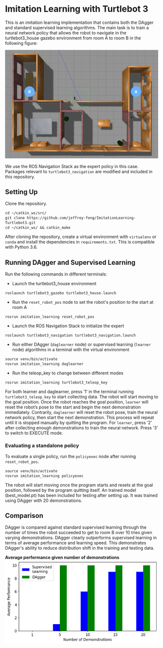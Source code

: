 # Imitation Learning with Turtlebot 3
This is an imitation learning implementation that contains both the DAgger and standard supervised learning algorithms. The main task is to train a neural network policy that allows the robot to navigate in the turtlebot3_house gazebo environment from room A to room B in the following figure:

![Image of environment](house.png)

We use the ROS Navigation Stack as the expert policy in this case. Packages relevant to `turtlebot3_navigation` are modified and included in this repository.

## Setting Up
Clone the repository.
```
cd ~/catkin_ws/src/
git clone https://github.com/jeffrey-fong/ImitationLearning-Turtlebot3.git
cd ~/catkin_ws/ && catkin_make
```
After cloning the repository, create a virtual environment with `virtualenv` or `conda` and install the dependencies in `requirements.txt`. This is compatible with Python 3.6.

## Running DAgger and Supervised Learning
Run the following commands in different terminals:
* Launch the turtlebot3_house environment
```
roslaunch turtlebot3_gazebo turtlebot3_house.launch
```
* Run the `reset_robot_pos` node to set the robot's position to the start at room A
```
rosrun imitation_learning reset_robot_pos
```
* Launch the ROS Navigation Stack to initialize the expert
```
roslaunch turtlebot3_navigation turtlebot3_navigation.launch
```
* Run either DAgger (`daglearner` node) or supervised learning (`learner` node) algorithms in a terminal with the virtual environment
```
source venv/bin/activate
rosrun imitation_learning daglearner
```
* Run the teleop_key to change between different modes
```
rosrun imitation_learning turtlebot3_teleop_key
```
For both learner and daglearner, press ’1’ in the terminal running `turtlebot3_teleop_key` to start collecting data. The robot will start moving to the goal position. Once the robot reaches the goal position, `learner` will reset the robot’s pose to the start and begin the next demonstration immediately. Contrarily, `daglearner` will reset the robot pose, train the neural network policy, then start the next demonstration. This process will repeat until it is stopped manually by quitting the program. For `learner`, press ’2’ after collecting enough demonstrations to train the neural network. Press ’3’ to switch to EXECUTE mode.

### Evaluating a standalone policy
To evaluate a single policy, run the `policyexec` node after running `reset_robot_pos`.
```
source venv/bin/activate
rosrun imitation_learning policyexec
```
The robot will start moving once the program starts and resets at the goal position, followed by the program quitting itself. An trained model (best_model.pt) has been included for testing after setting up. It was trained using DAgger with 20 demonstrations.

## Comparison
DAgger is compared against standard supervised learning through the number of times the robot succeeded to get to room B over 10 tries given varying demonstrations. DAgger clearly outperforms supervised learning in terms of average performance and learning speed. This demonstrates DAgger's ability to reduce distribution shift in the training and testing data.

**Average performance given number of demonstrations**
![Average performance comparison](fig.png)
